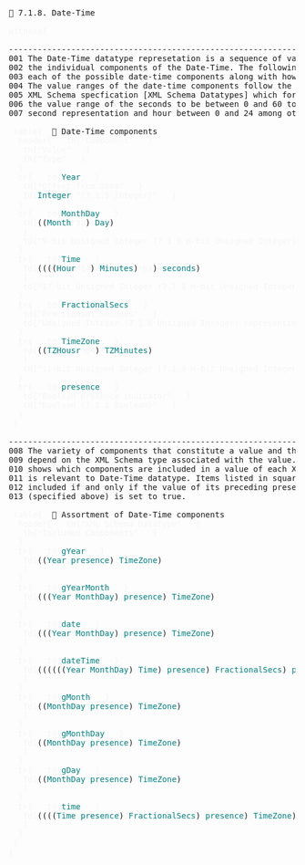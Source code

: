 <pre>
📎 7.1.8. Date-Time

<span style="color: rgb(245,245,245);">witness{</span>

--------------------------------------------------------------------------------
001 The Date-Time datatype represetation is a sequence of values representing 
002 the individual components of the Date-Time. The following table specifies
003 each of the possible date-time components along with how they are encoded.
004 The value ranges of the date-time components follow the definitions of the
005 XML Schema specfication [XML Schema Datatypes] which for example prescribes
006 the value range of the seconds to be between 0 and 60 to account for leap
007 second representation and hour between 0 and 24 among others.

 <span style="color: rgb(245,245,245);">table{</span>  📎 Date-Time components
  <span style="color: rgb(245,245,245);">header{</span>   <span style="color: rgb(245,245,245);">th{</span><span style="color: rgb(245,245,245);">&quot;Component&quot;</span>   <span style="color: rgb(245,245,245);">}</span>   
   <span style="color: rgb(245,245,245);">th{</span><span style="color: rgb(245,245,245);">&quot;Value&quot;</span>   <span style="color: rgb(245,245,245);">}</span>   
   <span style="color: rgb(245,245,245);">th{</span><span style="color: rgb(245,245,245);">&quot;Type&quot;</span>   <span style="color: rgb(245,245,245);">}</span>   
  <span style="color: rgb(245,245,245);">}</span>  
  <span style="color: rgb(245,245,245);">tr{</span>   <span style="color: rgb(245,245,245);">td{</span><span style="color:teal;">Year</span>   <span style="color: rgb(245,245,245);">}</span>   
   <span style="color: rgb(245,245,245);">td{</span><span style="color: rgb(245,245,245);">&quot;Offset from 2000&quot;</span>   <span style="color: rgb(245,245,245);">}</span>   
   <span style="color: rgb(245,245,245);">td{</span><span style="color:teal;">Integer</span> <span style="color: rgb(245,245,245);">&quot;(7.1.5 Integer)&quot;</span>   <span style="color: rgb(245,245,245);">}</span>   
  <span style="color: rgb(245,245,245);">}</span>  
  <span style="color: rgb(245,245,245);">tr{</span>   <span style="color: rgb(245,245,245);">td{</span><span style="color:teal;">MonthDay</span>   <span style="color: rgb(245,245,245);">}</span>   
   <span style="color: rgb(245,245,245);">td{</span>((<span style="color:teal;">Month</span><span style="color: rgb(245,245,245);">*</span><span style="color: rgb(245,245,245);">32</span>)<span style="color: rgb(245,245,245);">+</span><span style="color:teal;">Day</span>)
   <span style="color: rgb(245,245,245);">}</span>   
   <span style="color: rgb(245,245,245);">td{</span><span style="color: rgb(245,245,245);">&quot;9-bit Unsigned Integer (7.1.9 n-bit Unsigned Integer) where day is a value in the range 1-31 and month is a value in the range 1-12.&quot;</span>   <span style="color: rgb(245,245,245);">}</span>   
  <span style="color: rgb(245,245,245);">}</span>  
  <span style="color: rgb(245,245,245);">tr{</span>   <span style="color: rgb(245,245,245);">td{</span><span style="color:teal;">Time</span>   <span style="color: rgb(245,245,245);">}</span>   
   <span style="color: rgb(245,245,245);">td{</span>((((<span style="color:teal;">Hour</span><span style="color: rgb(245,245,245);">*</span><span style="color: rgb(245,245,245);">64</span>)<span style="color: rgb(245,245,245);">+</span><span style="color:teal;">Minutes</span>)<span style="color: rgb(245,245,245);">*</span><span style="color: rgb(245,245,245);">64</span>)<span style="color: rgb(245,245,245);">+</span><span style="color:teal;">seconds</span>)
   <span style="color: rgb(245,245,245);">}</span>   
   <span style="color: rgb(245,245,245);">td{</span><span style="color: rgb(245,245,245);">&quot;17-bit Unsigned Integer (7.1.9 n-bit Unsigned Integer) where Hour is a value in the range 0-24, Minutes is a value in the range 0-59 and seconds is a value in the range 0-60.&quot;</span>   <span style="color: rgb(245,245,245);">}</span>   
  <span style="color: rgb(245,245,245);">}</span>  
  <span style="color: rgb(245,245,245);">tr{</span>   <span style="color: rgb(245,245,245);">td{</span><span style="color:teal;">FractionalSecs</span>   <span style="color: rgb(245,245,245);">}</span>   
   <span style="color: rgb(245,245,245);">td{</span><span style="color: rgb(245,245,245);">&quot;Fractionsal Seconds&quot;</span>   <span style="color: rgb(245,245,245);">}</span>   
   <span style="color: rgb(245,245,245);">td{</span><span style="color: rgb(245,245,245);">&quot;Unsigned Integer (7.1.6 Unsigned Integer) representing the fractional part of the seconds with digits in reverse order to preserve leading zeros.&quot;</span>   <span style="color: rgb(245,245,245);">}</span>   
  <span style="color: rgb(245,245,245);">}</span>  
  <span style="color: rgb(245,245,245);">tr{</span>   <span style="color: rgb(245,245,245);">td{</span><span style="color:teal;">TimeZone</span>   <span style="color: rgb(245,245,245);">}</span>   
   <span style="color: rgb(245,245,245);">td{</span>((<span style="color:teal;">TZHousr</span><span style="color: rgb(245,245,245);">*</span><span style="color: rgb(245,245,245);">64</span>)<span style="color: rgb(245,245,245);">+</span><span style="color:teal;">TZMinutes</span>)
   <span style="color: rgb(245,245,245);">}</span>   
   <span style="color: rgb(245,245,245);">td{</span><span style="color: rgb(245,245,245);">&quot;11-bit Unsigned Integer (7.1.9 n-bit Unsigned Integer) representing a signed integer offset by 896 (=14*64) where TZHours is a value in the range [-14 .. 14] and TZMinutes is a value in the range [-59 .. 59].&quot;</span>   <span style="color: rgb(245,245,245);">}</span>   
  <span style="color: rgb(245,245,245);">}</span>  
  <span style="color: rgb(245,245,245);">tr{</span>   <span style="color: rgb(245,245,245);">td{</span><span style="color:teal;">presence</span>   <span style="color: rgb(245,245,245);">}</span>   
   <span style="color: rgb(245,245,245);">td{</span><span style="color: rgb(245,245,245);">&quot;Boolean presence indicator&quot;</span>   <span style="color: rgb(245,245,245);">}</span>   
   <span style="color: rgb(245,245,245);">td{</span><span style="color: rgb(245,245,245);">&quot;Boolean (7.1.2 Boolean)&quot;</span>   <span style="color: rgb(245,245,245);">}</span>   
  <span style="color: rgb(245,245,245);">}</span>  
 <span style="color: rgb(245,245,245);">}</span> 

--------------------------------------------------------------------------------
008 The variety of components that constitute a value and their appearance order
009 depend on the XML Schema type associated with the value. The following table
010 shows which components are included in a value of each XML Schema type that
011 is relevant to Date-Time datatype. Items listed in square brackets are
012 included if and only if the value of its preceding presence indicator
013 (specified above) is set to true.

 <span style="color: rgb(245,245,245);">table{</span>  📎 Assortment of Date-Time components
  <span style="color: rgb(245,245,245);">header{</span>   <span style="color: rgb(245,245,245);">th{</span><span style="color: rgb(245,245,245);">&quot;XML Schema Datatype&quot;</span>   <span style="color: rgb(245,245,245);">}</span>   
   <span style="color: rgb(245,245,245);">th{</span><span style="color: rgb(245,245,245);">&quot;Included Components&quot;</span>   <span style="color: rgb(245,245,245);">}</span>   
  <span style="color: rgb(245,245,245);">}</span>  
  <span style="color: rgb(245,245,245);">tr{</span>   <span style="color: rgb(245,245,245);">td{</span><span style="color:teal;">gYear</span>   <span style="color: rgb(245,245,245);">}</span>   
   <span style="color: rgb(245,245,245);">td{</span>((<span style="color:teal;">Year</span><span style="color: rgb(245,245,245);">,</span><span style="color:teal;">presence</span>)<span style="color: rgb(245,245,245);">,</span><span style="color:teal;">TimeZone</span>)
   <span style="color: rgb(245,245,245);">}</span>   
  <span style="color: rgb(245,245,245);">}</span>  
  <span style="color: rgb(245,245,245);">tr{</span>   <span style="color: rgb(245,245,245);">td{</span><span style="color:teal;">gYearMonth</span>   <span style="color: rgb(245,245,245);">}</span>   
   <span style="color: rgb(245,245,245);">td{</span>(((<span style="color:teal;">Year</span><span style="color: rgb(245,245,245);">,</span><span style="color:teal;">MonthDay</span>)<span style="color: rgb(245,245,245);">,</span><span style="color:teal;">presence</span>)<span style="color: rgb(245,245,245);">,</span><span style="color:teal;">TimeZone</span>)
   <span style="color: rgb(245,245,245);">}</span>   
  <span style="color: rgb(245,245,245);">}</span>  
  <span style="color: rgb(245,245,245);">tr{</span>   <span style="color: rgb(245,245,245);">td{</span><span style="color:teal;">date</span>   <span style="color: rgb(245,245,245);">}</span>   
   <span style="color: rgb(245,245,245);">td{</span>(((<span style="color:teal;">Year</span><span style="color: rgb(245,245,245);">,</span><span style="color:teal;">MonthDay</span>)<span style="color: rgb(245,245,245);">,</span><span style="color:teal;">presence</span>)<span style="color: rgb(245,245,245);">,</span><span style="color:teal;">TimeZone</span>)
   <span style="color: rgb(245,245,245);">}</span>   
  <span style="color: rgb(245,245,245);">}</span>  
  <span style="color: rgb(245,245,245);">tr{</span>   <span style="color: rgb(245,245,245);">td{</span><span style="color:teal;">dateTime</span>   <span style="color: rgb(245,245,245);">}</span>   
   <span style="color: rgb(245,245,245);">td{</span>((((((<span style="color:teal;">Year</span><span style="color: rgb(245,245,245);">,</span><span style="color:teal;">MonthDay</span>)<span style="color: rgb(245,245,245);">,</span><span style="color:teal;">Time</span>)<span style="color: rgb(245,245,245);">,</span><span style="color:teal;">presence</span>)<span style="color: rgb(245,245,245);">,</span><span style="color:teal;">FractionalSecs</span>)<span style="color: rgb(245,245,245);">,</span><span style="color:teal;">presence</span>)<span style="color: rgb(245,245,245);">,</span><span style="color:teal;">TimeZone</span>)
   <span style="color: rgb(245,245,245);">}</span>   
  <span style="color: rgb(245,245,245);">}</span>  
  <span style="color: rgb(245,245,245);">tr{</span>   <span style="color: rgb(245,245,245);">td{</span><span style="color:teal;">gMonth</span>   <span style="color: rgb(245,245,245);">}</span>   
   <span style="color: rgb(245,245,245);">td{</span>((<span style="color:teal;">MonthDay</span><span style="color: rgb(245,245,245);">,</span><span style="color:teal;">presence</span>)<span style="color: rgb(245,245,245);">,</span><span style="color:teal;">TimeZone</span>)
   <span style="color: rgb(245,245,245);">}</span>   
  <span style="color: rgb(245,245,245);">}</span>  
  <span style="color: rgb(245,245,245);">tr{</span>   <span style="color: rgb(245,245,245);">td{</span><span style="color:teal;">gMonthDay</span>   <span style="color: rgb(245,245,245);">}</span>   
   <span style="color: rgb(245,245,245);">td{</span>((<span style="color:teal;">MonthDay</span><span style="color: rgb(245,245,245);">,</span><span style="color:teal;">presence</span>)<span style="color: rgb(245,245,245);">,</span><span style="color:teal;">TimeZone</span>)
   <span style="color: rgb(245,245,245);">}</span>   
  <span style="color: rgb(245,245,245);">}</span>  
  <span style="color: rgb(245,245,245);">tr{</span>   <span style="color: rgb(245,245,245);">td{</span><span style="color:teal;">gDay</span>   <span style="color: rgb(245,245,245);">}</span>   
   <span style="color: rgb(245,245,245);">td{</span>((<span style="color:teal;">MonthDay</span><span style="color: rgb(245,245,245);">,</span><span style="color:teal;">presence</span>)<span style="color: rgb(245,245,245);">,</span><span style="color:teal;">TimeZone</span>)
   <span style="color: rgb(245,245,245);">}</span>   
  <span style="color: rgb(245,245,245);">}</span>  
  <span style="color: rgb(245,245,245);">tr{</span>   <span style="color: rgb(245,245,245);">td{</span><span style="color:teal;">time</span>   <span style="color: rgb(245,245,245);">}</span>   
   <span style="color: rgb(245,245,245);">td{</span>((((<span style="color:teal;">Time</span><span style="color: rgb(245,245,245);">,</span><span style="color:teal;">presence</span>)<span style="color: rgb(245,245,245);">,</span><span style="color:teal;">FractionalSecs</span>)<span style="color: rgb(245,245,245);">,</span><span style="color:teal;">presence</span>)<span style="color: rgb(245,245,245);">,</span><span style="color:teal;">TimeZone</span>)
   <span style="color: rgb(245,245,245);">}</span>   
  <span style="color: rgb(245,245,245);">}</span>  
 <span style="color: rgb(245,245,245);">}</span> 
<span style="color: rgb(245,245,245);">}</span>

</pre>


